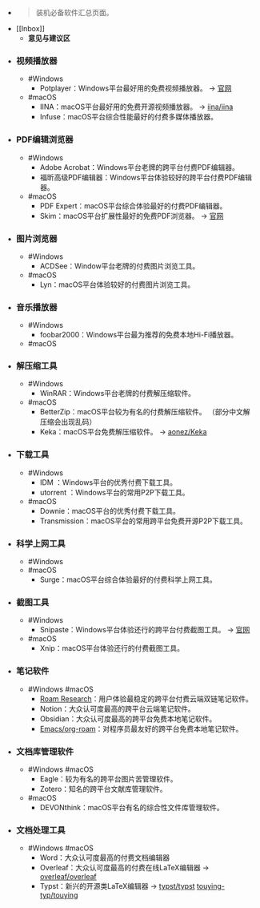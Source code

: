 - > 装机必备软件汇总页面。
- [[Inbox]]
    - __意见与建议区__
- ### 视频播放器
    - #Windows
        - Potplayer：Windows平台最好用的免费视频播放器。 -> [官网](https://potplayer.daum.net)
    - #macOS
        - IINA：macOS平台最好用的免费开源视频播放器。 -> [iina/iina](https://github.com/iina/iina)
        - Infuse：macOS平台综合性能最好的付费多媒体播放器。
- ### PDF编辑浏览器
    - #Windows
        - Adobe Acrobat：Windows平台老牌的跨平台付费PDF编辑器。
        - 福昕高级PDF编辑器：Windows平台体验较好的跨平台付费PDF编辑器。
    - #macOS
        - PDF Expert：macOS平台综合体验最好的付费PDF编辑器。
        - Skim：macOS平台扩展性最好的免费PDF浏览器。 -> [官网](https://skim-app.sourceforge.io)
- ### 图片浏览器
    - #Windows
        - ACDSee：Window平台老牌的付费图片浏览工具。
    - #macOS
        - Lyn：macOS平台体验较好的付费图片浏览工具。
- ### 音乐播放器
    - #Windows
        - foobar2000：Windows平台最为推荐的免费本地Hi-Fi播放器。
    - #macOS
- ### 解压缩工具
    - #Windows
        - WinRAR：Windows平台老牌的付费解压缩软件。
    - #macOS
        - BetterZip：macOS平台较为有名的付费解压缩软件。 （部分中文解压缩会出现乱码）
        - Keka：macOS平台免费解压缩软件。 -> [aonez/Keka](https://github.com/aonez/Keka)
- ### 下载工具
    - #Windows
        - IDM ：Windows平台的优秀付费下载工具。
        - utorrent ：Windows平台的常用P2P下载工具。
    - #macOS
        - Downie：macOS平台的优秀付费下载工具。
        - Transmission：macOS平台的常用跨平台免费开源P2P下载工具。
- ### 科学上网工具
    - #Windows
    - #macOS
        - Surge：macOS平台综合体验最好的付费科学上网工具。
- ### 截图工具
    - #Windows
        - Snipaste：Windows平台体验还行的跨平台付费截图工具。 -> [官网](https://www.snipaste.com)
    - #macOS
        - Xnip：macOS平台体验还行的付费截图工具。
- ### 笔记软件
    - #Windows #macOS
        - [Roam Research]([[W/S/roam]])：用户体验最稳定的跨平台付费云端双链笔记软件。
        - Notion：大众认可度最高的跨平台云端笔记软件。
        - Obsidian：大众认可度最高的跨平台免费本地笔记软件。
        - [Emacs/org-roam]([[W/S/emacs]])：对程序员最友好的跨平台免费本地笔记软件。
- ### 文档库管理软件
    - #Windows #macOS
        - Eagle：较为有名的跨平台图片苦管理软件。
        - Zotero：知名的跨平台文献库管理软件。
    - #macOS
        - DEVONthink：macOS平台有名的综合性文件库管理软件。
- ### 文档处理工具
    - #Windows #macOS
        - Word：大众认可度最高的付费文档编辑器
        - Overleaf：大众认可度最高的付费在线LaTeX编辑器 -> [overleaf/overleaf](https://github.com/overleaf/overleaf)
        - Typst：新兴的开源类LaTeX编辑器 -> [typst/typst](https://github.com/typst/typst) [touying-typ/touying](https://github.com/touying-typ/touying)
